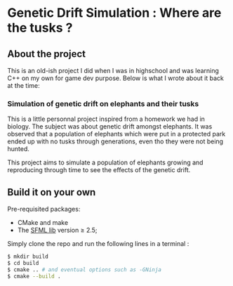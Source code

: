# Genetic Drift Simulation : Where are the tusks ?
## About the project

This is an old-ish project I did when I was in highschool and was learning C++ on my own for game dev purpose. Below is what I wrote about it back at the time:

### Simulation of genetic drift on elephants and their tusks

This is a little personnal project inspired from a homework we had in biology. The subject was about genetic drift amongst 
elephants. It was observed that a population of elephants which were put in a protected park ended up with no 
tusks through generations, even tho they were not being hunted. 

This project aims to simulate a population of elephants growing and reproducing through time to see the effects of the genetic 
drift.

## Build it on your own

Pre-requisited packages:

 * CMake and make 
 * The [SFML lib](https://www.sfml-dev.org/download.php) version $\geq$ 2.5; 

Simply clone the repo and run the following lines in a terminal :

```bash
$ mkdir build
$ cd build
$ cmake .. # and eventual options such as -GNinja
$ cmake --build .
```
